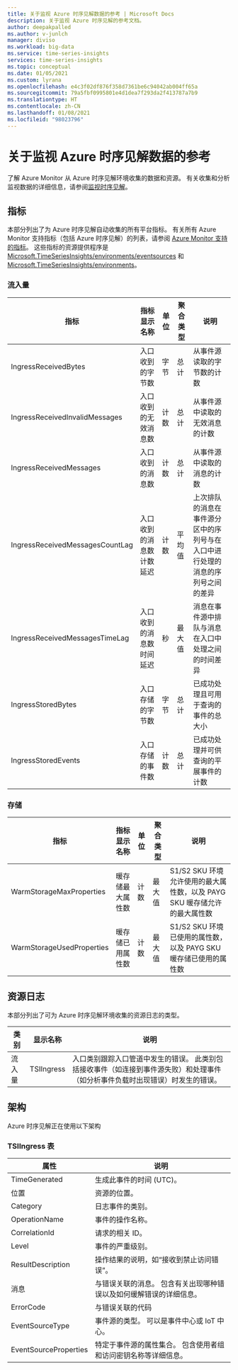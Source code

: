 ```yaml
---
title: 关于监视 Azure 时序见解数据的参考 | Microsoft Docs
description: 关于监视 Azure 时序见解的参考文档。
author: deepakpalled
ms.author: v-junlch
manager: diviso
ms.workload: big-data
ms.service: time-series-insights
services: time-series-insights
ms.topic: conceptual
ms.date: 01/05/2021
ms.custom: lyrana
ms.openlocfilehash: e4c3f02df876f358d7361be6c94042ab004ff65a
ms.sourcegitcommit: 79a5fbf0995801e4d1dea7f293da2f413787a7b9
ms.translationtype: HT
ms.contentlocale: zh-CN
ms.lasthandoff: 01/08/2021
ms.locfileid: "98023796"
---
```

# <a name="monitoring-azure-time-series-insights-data-reference"></a>关于监视 Azure 时序见解数据的参考

了解 Azure Monitor 从 Azure 时序见解环境收集的数据和资源。 有关收集和分析监视数据的详细信息，请参阅[监视时序见解]( ./how-to-monitor-tsi.md)。

## <a name="metrics"></a>指标

本部分列出了为 Azure 时序见解自动收集的所有平台指标。 有关所有 Azure Monitor 支持指标（包括 Azure 时序见解）的列表，请参阅 [Azure Monitor 支持的指标](../azure-monitor/platform/metrics-supported.md)。 这些指标的资源提供程序是 [Microsoft.TimeSeriesInsights/environments/eventsources](../azure-monitor/platform/metrics-supported.md#microsofttimeseriesinsightsenvironmentseventsources) 和 [Microsoft.TimeSeriesInsights/environments](../azure-monitor/platform/metrics-supported.md#microsofttimeseriesinsightsenvironments)。


### <a name="ingress"></a>流入量
 
|指标|指标显示名称|单位|聚合类型|说明|
|---|---|---|---|---|
|IngressReceivedBytes|入口收到的字节数|字节|总计|从事件源读取的字节数的计数|
|IngressReceivedInvalidMessages|入口收到的无效消息数|计数|总计|从事件源中读取的无效消息的计数|
|IngressReceivedMessages|入口收到的消息数|计数|总计|从事件源中读取的消息的计数|
|IngressReceivedMessagesCountLag|入口收到的消息数计数延迟|计数|平均值|上次排队的消息在事件源分区中的序列号与在入口中进行处理的消息的序列号之间的差异|
|IngressReceivedMessagesTimeLag|入口收到的消息数时间延迟|秒|最大值|消息在事件源中排队与消息在入口中处理之间的时间差异|
|IngressStoredBytes|入口存储的字节数|字节|总计|已成功处理且可用于查询的事件的总大小|
|IngressStoredEvents|入口存储的事件数|计数|总计|已成功处理并可供查询的平展事件的计数|

### <a name="storage"></a>存储

|指标|指标显示名称|单位|聚合类型|说明|
|---|---|---|---|---|
|WarmStorageMaxProperties|暖存储最大属性数|计数|最大值|S1/S2 SKU 环境允许使用的最大属性数，以及 PAYG SKU 暖存储允许的最大属性数|
|WarmStorageUsedProperties|暖存储已用属性数 |计数|最大值|S1/S2 SKU 环境已使用的属性数，以及 PAYG SKU 暖存储已使用的属性数|

## <a name="resource-logs"></a>资源日志

本部分列出了可为 Azure 时序见解环境收集的资源日志的类型。

| 类别 | 显示名称 | 说明 |
|----- |----- |----- |
| 流入量 | TSIIngress | 入口类别跟踪入口管道中发生的错误。 此类别包括接收事件（如连接到事件源失败）和处理事件（如分析事件负载时出现错误）时发生的错误。 |

## <a name="schemas"></a>架构
Azure 时序见解正在使用以下架构

### <a name="tsiingress-table"></a>TSIIngress 表

| 属性 | 说明 |
|----- |----- |
| TimeGenerated | 生成此事件的时间 (UTC)。 |
| 位置 | 资源的位置。 |
| Category | 日志事件的类别。 |
| OperationName | 事件的操作名称。 |
| CorrelationId | 请求的相关 ID。 |
| Level | 事件的严重级别。 |
| ResultDescription | 操作结果的说明，如“接收到禁止访问错误”。 |
| 消息 | 与错误关联的消息。 包含有关出现哪种错误以及如何缓解错误的详细信息。 |
| ErrorCode | 与错误关联的代码 |
| EventSourceType | 事件源的类型。 可以是事件中心或 IoT 中心。 |
| EventSourceProperties | 特定于事件源的属性集合。 包含使用者组和访问密钥名称等详细信息。 |

